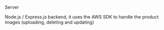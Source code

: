 Server

Node.js / Express.js backend, it uses the AWS SDK to handle the product images (uploading, deleting and updating)
